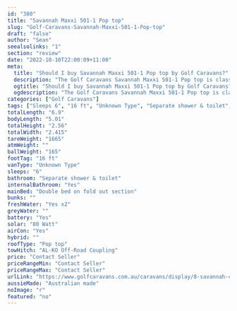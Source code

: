 ```yaml
---
id: "380"
title: "Savannah Maxxi 501-1 Pop top"
slug: "Golf-Caravans-Savannah-Maxxi-501-1-Pop-top"
draft: "false"
author: "Sean"
seealsolinks: "1"
section: "review"
date: "2022-10-10T22:00:09+11:00"
meta:
  title: "Should I buy Savannah Maxxi 501-1 Pop top by Golf Caravans?"
  description: "The Golf Caravans Savannah Maxxi 501-1 Pop top is classed as Unknown Type, and sleeps 6 people. It is Australian made and comes in at 16 ft. It generally has Separate shower & toilet."
  ogtitle: "Should I buy Savannah Maxxi 501-1 Pop top by Golf Caravans?"
  ogdescription: "The Golf Caravans Savannah Maxxi 501-1 Pop top is classed as Unknown Type, and sleeps 6 people. It is Australian made and comes in at 16 ft. It generally has Separate shower & toilet."
categories: ["Golf Caravans"]
tags: ["Sleeps 6", "16 ft", "Unknown Type", "Separate shower & toilet", "Pop top", "Price Unknown"]
totalLength: "6.9"
bodyLength: "5.01"
totalHeight: "2.56"
totalWidth: "2.415"
tareWeight: "1665"
atmWeight: ""
ballWeight: "165"
footTag: "16 ft"
vanType: "Unknown Type"
sleeps: "6"
bathroom: "Separate shower & toilet"
internalBathroom: "Yes"
mainBed: "Double bed on fold out section"
bunks: ""
freshWater: "Yes x2"
greyWater: ""
battery: "Yes"
solar: "80 Watt"
airCon: "Yes"
hybrid: ""
roofType: "Pop top"
towHitch: "AL-KO Off-Road Coupling"
price: "Contact Seller"
priceRangeMin: "Contact Seller"
priceRangeMax: "Contact Seller"
urlLink: "https://www.golfcaravans.com.au/caravans/display/8-savannah-caravan-range-/"
aussieMade: "Australian made"
noImage: "r"
featured: "no"
---
```

